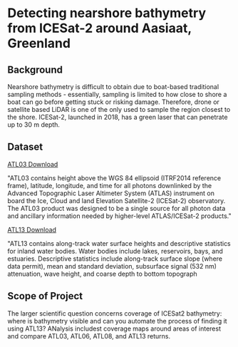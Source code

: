 # Detecting nearshore bathymetry from ICESat-2 around Aasiaat, Greenland

## Background
Nearshore bathymetry is difficult to obtain due to boat-based traditional sampling methods - essentially, sampling is limited to how close to shore a boat can go before getting stuck or risking damage. Therefore, drone or satellite based LiDAR is one of the only used to sample the region closest to the shore. ICESat-2, launched in 2018, has a green laser that can penetrate up to 30 m depth. 

## Dataset
[ATL03 Download](https://nsidc.org/data/atl03)

"ATL03 contains height above the WGS 84 ellipsoid (ITRF2014 reference frame), latitude, longitude, and time for all photons downlinked by the Advanced Topographic Laser Altimeter System (ATLAS) instrument on board the Ice, Cloud and land Elevation Satellite-2 (ICESat-2) observatory. The ATL03 product was designed to be a single source for all photon data and ancillary information needed by higher-level ATLAS/ICESat-2 products."

[ATL13 Download](https://nsidc.org/data/atl13)

"ATL13 contains along-track water surface heights and descriptive statistics for inland water bodies. Water bodies include lakes, reservoirs, bays, and estuaries. Descriptive statistics include along-track surface slope (where data permit), mean and standard deviation, subsurface signal (532 nm) attenuation, wave height, and coarse depth to bottom topograph

## Scope of Project
The larger scientific question concerns coverage of ICESat2 bathymetry: where is bathymetry visible and can you automate the process of finding it using ATL13? ANalysis includest coverage maps around areas of interest and compare ATL03, ATL06, ATL08, and ATL13 returns. 

